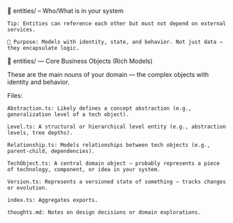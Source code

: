 🔹 entities/ – Who/What is in your system

    Tip: Entities can reference each other but must not depend on external services.

    📌 Purpose: Models with identity, state, and behavior. Not just data — they encapsulate logic.

📁 entities/ — Core Business Objects (Rich Models)

These are the main nouns of your domain — the complex objects with identity and behavior.

Files:

    Abstraction.ts: Likely defines a concept abstraction (e.g., generalization level of a tech object).

    Level.ts: A structural or hierarchical level entity (e.g., abstraction levels, tree depths).

    Relationship.ts: Models relationships between tech objects (e.g., parent-child, dependencies).

    TechObject.ts: A central domain object — probably represents a piece of technology, component, or idea in your system.

    Version.ts: Represents a versioned state of something — tracks changes or evolution.

    index.ts: Aggregates exports.

    thoughts.md: Notes on design decisions or domain explorations.


